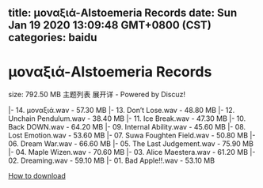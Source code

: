 
title: μοναξιά-Alstoemeria Records
date: Sun Jan 19 2020 13:09:48 GMT+0800 (CST)    
categories: baidu
---

# μοναξιά-Alstoemeria Records
size: 792.50 MB
 主题列表 展开详 - Powered by Discuz!
 
|- 14. μοναξιά.wav - 57.30 MB
|- 13. Don’t Lose.wav - 48.80 MB
|- 12. Unchain Pendulum.wav - 38.40 MB
|- 11. Ice Break.wav - 47.30 MB
|- 10. Back DOWN.wav - 64.20 MB
|- 09. Internal Ability.wav - 45.60 MB
|- 08. Lost Emotion.wav - 53.60 MB
|- 07. Suwa Foughten Field.wav - 50.80 MB
|- 06. Dream War.wav - 66.60 MB
|- 05. The Last Judgement.wav - 75.90 MB
|- 04. Maple Wizen.wav - 70.60 MB
|- 03. Alice Maestera.wav - 61.20 MB
|- 02. Dreaming.wav - 59.10 MB
|- 01. Bad Apple!!.wav - 53.10 MB

[How to download](https://bpcam.bemobtrk.com/go/2ceec3aa-1ca2-46d6-b9ff-aaa5c184517c?jno=295)